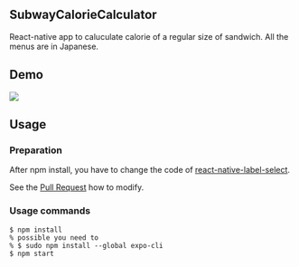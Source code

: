 ## SubwayCalorieCalculator
React-native app to caluculate calorie of a regular size of sandwich.
All the menus are in Japanese.

## Demo
![](TODO)

## Usage

### Preparation
After npm install, you have to change the code of [react-native-label-select](https://github.com/xgfe/react-native-label-select).

See the [Pull Request](https://github.com/xgfe/react-native-label-select/pull/5/files) how to modify.

### Usage commands
```console
$ npm install
% possible you need to 
% $ sudo npm install --global expo-cli
$ npm start
```
